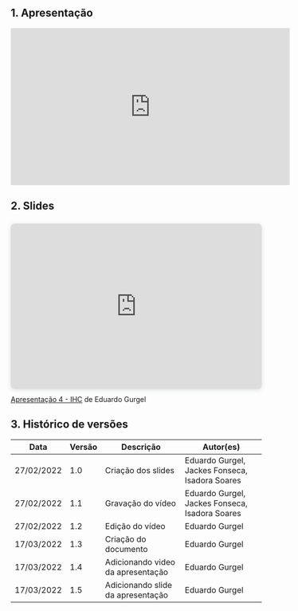 ## 1. Apresentação

<center>
<iframe width="560" height="315" src="https://www.youtube.com/embed/JQXPlCwW-x8" title="YouTube video player" frameborder="0" allow="accelerometer; autoplay; clipboard-write; encrypted-media; gyroscope; picture-in-picture" allowfullscreen></iframe>
</center>

## 2. Slides

<div style="position: relative; width: 100%; height: 0; padding-top: 56.2500%;
 padding-bottom: 48px; box-shadow: 0 2px 8px 0 rgba(63,69,81,0.16); margin-top: 1.6em; margin-bottom: 0.9em; overflow: hidden;
 border-radius: 8px; will-change: transform;">
  <iframe loading="lazy" style="position: absolute; width: 100%; height: 100%; top: 0; left: 0; border: none; padding: 0;margin: 0;"
    src="https:&#x2F;&#x2F;www.canva.com&#x2F;design&#x2F;DAE7KSLqqVY&#x2F;view?embed" allowfullscreen="allowfullscreen" allow="fullscreen">
  </iframe>
</div>
<a href="https:&#x2F;&#x2F;www.canva.com&#x2F;design&#x2F;DAE7KSLqqVY&#x2F;view?utm_content=DAE7KSLqqVY&amp;utm_campaign=designshare&amp;utm_medium=embeds&amp;utm_source=link" target="_blank" rel="noopener">Apresentação 4 - IHC</a> de Eduardo Gurgel

<p></p>

## 3. Histórico de versões

| Data       | Versão | Descrição                         | Autor(es)                                      |
| ---------- | ------ | --------------------------------- | ---------------------------------------------- |
| 27/02/2022 | 1.0    | Criação dos slides                | Eduardo Gurgel, Jackes Fonseca, Isadora Soares |
| 27/02/2022 | 1.1    | Gravação do vídeo                 | Eduardo Gurgel, Jackes Fonseca, Isadora Soares |
| 27/02/2022 | 1.2    | Edição do vídeo                   | Eduardo Gurgel                                 |
| 17/03/2022 | 1.3    | Criação do documento              | Eduardo Gurgel                                 |
| 17/03/2022 | 1.4    | Adicionando video da apresentação | Eduardo Gurgel                                 |
| 17/03/2022 | 1.5    | Adicionando slide da apresentação | Eduardo Gurgel                                 |
